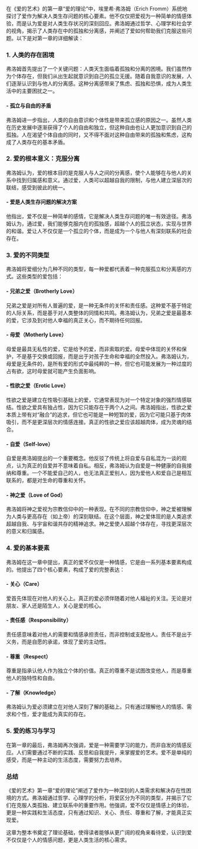在《爱的艺术》的第一章“爱的理论”中，埃里希·弗洛姆（Erich Fromm）系统地探讨了爱作为解决人类生存问题的核心要素。他不仅仅把爱视为一种简单的情感体验，而是认为爱是对人类生存状况的深刻回应。弗洛姆通过哲学、心理学和社会学的视角，揭示了人类存在中的孤独和分离感，并阐述了爱如何帮助我们克服这些问题。以下是对第一章的详细解读：

### 1. **人类的存在困境**
弗洛姆首先提出了一个关键问题：人类天生面临着孤独和分离的困境。我们虽然作为个体存在，但我们从出生起就意识到自己的孤立无援。随着自我意识的发展，人们逐渐认识到与他人的分离感。这种分离感带来了焦虑、孤独和恐惧，成为人类生活中的主要困扰之一。

#### - **孤立与自由的矛盾**
弗洛姆进一步指出，人类的自由意识和个体性是带来孤立感的原因之一。虽然人类在历史发展中逐渐获得了个人的自由和独立，但这种自由也让人更加意识到自己的孤独。人在渴望个体自由的同时，又不得不面对这种自由带来的孤独和焦虑，这构成了人类存在的基本矛盾。

### 2. **爱的根本意义：克服分离**
弗洛姆认为，爱的根本目的是克服人与人之间的分离感，使个人能够在与他人的关系中找到归属感和意义。通过爱，人类可以超越自我的限制，与他人建立深层次的联结，感受到彼此的统一。

#### - **爱是人类生存问题的解决方案**
他指出，爱不仅是一种简单的感情，它是解决人类生存问题的唯一有效途径。弗洛姆认为，通过爱，我们能够克服内在的孤独感，超越个人的孤立状态，实现与世界的和谐。爱让人不仅仅是一个孤立的个体，而是成为一个与他人有深刻联系的社会存在。

### 3. **爱的不同类型**
弗洛姆将爱细分为几种不同的类型，每一种爱都代表着一种克服孤立和分离感的方式。这些类型的爱包括：

#### - **兄弟之爱（Brotherly Love）**
   兄弟之爱是对所有人普遍的爱，是一种无条件的关怀和责任感。这种爱不基于特定的人际关系，而是基于对人类整体的同情和共鸣。弗洛姆认为，兄弟之爱是最基本的爱，它涉及到对他人幸福的真正关心，而不期待任何回报。

#### - **母爱（Motherly Love）**
   母爱是最具无私性的爱，它是给予的爱，而非索取的爱。母爱中体现的关怀和保护，不是基于交换或回报，而是出于对孩子生命和幸福的全然投入。弗洛姆认为，母爱是无条件的，是所有爱的形式中最纯粹的一种，但它也可能发展为一种过度的占有欲，这时母爱就可能产生负面影响。

#### - **性欲之爱（Erotic Love）**
   性欲之爱是建立在性吸引基础上的爱，它通常表现为对一个特定对象的强烈情感联结。性欲之爱具有独占性，因为它只能存在于两个人之间。弗洛姆指出，性欲之爱本质上带有对“融合”的追求，但它也可能是一种短暂的爱，因为它可能只基于肉体吸引，而不是更深层次的情感连接。真正的性欲之爱应该超越肉体，成为灵魂的结合。

#### - **自爱（Self-love）**
   自爱是弗洛姆提出的一个重要概念。他反驳了传统上将自爱与自私混为一谈的观点，认为真正的自爱并不意味着自私。相反，弗洛姆认为自爱是一种健康的自我接纳和尊重。一个不能爱自己的人，也无法真正爱别人，因为爱他人和爱自己是相互联系的，都是对生命的尊重和关怀。

#### - **神之爱（Love of God）**
   弗洛姆将神之爱视为宗教信仰中的一种表现。在不同的宗教信仰中，神之爱被理解为人类与更高存在（如上帝）的深刻联结。在这个层面，神之爱体现的是人类追求超越自我、与宇宙和谐共存的精神追求。神之爱使人超越个体存在，寻找更深层次的意义和归属感。

### 4. **爱的基本要素**
弗洛姆在这一章中提出，真正的爱不仅仅是一种情感，它是由一系列基本要素构成的。他提出了四个核心要素，构成了爱的完整表达：

#### - **关心（Care）**
   爱首先体现在对他人的关心上。真正的爱必须伴随着对他人福祉的关注。无论是对朋友、家人还是陌生人，关心是爱的核心。

#### - **责任感（Responsibility）**
   责任感意味着对他人的需要和情感承担责任，而非控制或支配他人。责任不是出于义务，而是自愿的承诺，体现了爱的主动性。

#### - **尊重（Respect）**
   尊重是指承认他人作为独立个体的价值。真正的尊重不是试图改变他人，而是尊重他人的独特性和自由。

#### - **了解（Knowledge）**
   弗洛姆认为爱必须建立在对他人深刻了解的基础上。只有通过理解他人的情感、需求和个性，爱才能成为真实的存在。

### 5. **爱的练习与学习**
在第一章的最后，弗洛姆再次强调，爱是一种需要学习的能力，而非自发的情感反应。人们需要通过不断的实践、反思和自我提升，来掌握爱的艺术。爱不是单纯的感受，而是一种主动的生活态度，需要努力去培养。

### 总结
《爱的艺术》第一章“爱的理论”阐述了爱作为一种深刻的人类需求和解决存在性困境的方式。弗洛姆通过哲学、心理学的分析，将爱区分为不同的类型，并揭示了它们在克服人类孤独、建立联系中的重要作用。他强调，爱不仅仅是情感上的体验，更是一种实践和生活态度，只有通过知识、关心、责任、尊重和了解，才能真正实现爱。

这章为整本书奠定了理论基础，使得读者能够从更广阔的视角来看待爱，认识到爱不仅仅是个人的情感问题，更是人类生活的核心需求。